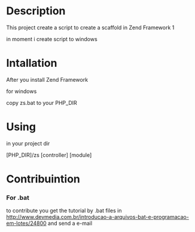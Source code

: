 ﻿<h1>Description</h1>
This project create a script to create a scaffold in Zend Framework 1

in moment i create script to windows

<h1>Intallation</h1>

After you install Zend Framework 

for windows

copy zs.bat to your PHP_DIR


<h1>Using</h1>

in your project dir

[PHP_DIR]/zs [controller] [module]

<h1>Contribuintion</h1>

<h3>For .bat</h3>

to contribute you get the tutorial by .bat files in <a href="http://www.devmedia.com.br/introducao-a-arquivos-bat-e-programacao-em-lotes/24800">http://www.devmedia.com.br/introducao-a-arquivos-bat-e-programacao-em-lotes/24800</a> and send a e-mail 